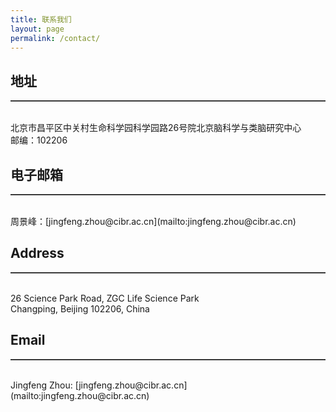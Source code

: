 ```yaml
---
title: 联系我们
layout: page
permalink: /contact/
---
```


## 地址
<hr style="height:0; border:0; border-top:1px solid rgba(0, 0, 0, 0.1); border-bottom:1px solid rgba(255, 255, 255, 0.3)"><br>
北京市昌平区中关村生命科学园科学园路26号院北京脑科学与类脑研究中心<br>
邮编：102206

<br>

## 电子邮箱
<hr style="height:0; border:0; border-top:1px solid rgba(0, 0, 0, 0.1); border-bottom:1px solid rgba(255, 255, 255, 0.3)"><br>
周景峰：[jingfeng.zhou@cibr.ac.cn](mailto:jingfeng.zhou@cibr.ac.cn)

<br>

## Address
<hr style="height:0; border:0; border-top:1px solid rgba(0, 0, 0, 0.1); border-bottom:1px solid rgba(255, 255, 255, 0.3)"><br>
26 Science Park Road, ZGC Life Science Park<br>
Changping, Beijing 102206, China

<br>

## Email
<hr style="height:0; border:0; border-top:1px solid rgba(0, 0, 0, 0.1); border-bottom:1px solid rgba(255, 255, 255, 0.3)"><br>
Jingfeng Zhou: [jingfeng.zhou@cibr.ac.cn](mailto:jingfeng.zhou@cibr.ac.cn)
